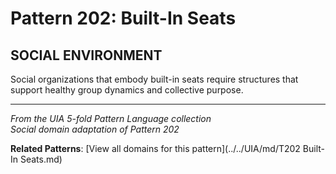 # Pattern 202: Built-In Seats

## SOCIAL ENVIRONMENT

Social organizations that embody built-in seats require structures that support healthy group dynamics and collective purpose.

---

*From the UIA 5-fold Pattern Language collection*  
*Social domain adaptation of Pattern 202*

**Related Patterns**: [View all domains for this pattern](../../UIA/md/T202 Built-In Seats.md)